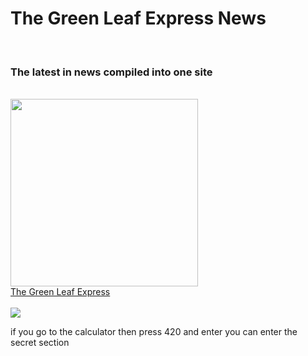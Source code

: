 <h1>The Green Leaf Express News</h1>
<br>
<h3>The latest in news compiled into one site</h3>
<br>
<img src="https://static.vecteezy.com/system/resources/previews/000/571/059/original/vector-newspaper-icon.jpg" height = 300px width = 300px></img>
<br>
<a href="https://TheGreenLeafExpress.github.io">The Green Leaf Express</a>
<br>
<br>
  <a href="https://github.com/TheGreenLeafExpress/TheGreenLeafExpress.github.io/graphs/contributors">
    <img src="https://img.shields.io/github/contributors/TheGreenLeafExpress/TheGreenLeafExpress.github.io">
  </a>

  <p>if you go to the calculator then press 420 and enter you can enter the secret section</p>
  


